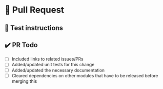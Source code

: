 # 🦅 Pull Request

<!-- Please let us know why do you wish to include this change. 👇 -->

## 🚨 Test instructions

<!-- In case it is difficult or not straightforward to test this feature/fix,
please provide test instructions! -->

## ✔️ PR Todo

- [ ] Included links to related issues/PRs
- [ ] Added/updated unit tests for this change
- [ ] Added/updated the necessary documentation
- [ ] Cleared dependencies on other modules that have to be released before merging this

<!--
Thank you for contributing! 

To help us review this change in a timely manner, please make sure to read and follow the 
[CONTRIBUTING](https://github.com/aragon/aragon-cli/blob/master/CONTRIBUTING.md) guidelines.
-->
